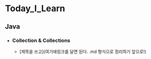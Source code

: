 # Today_I_Learn

## Java

- ### Collection & Collections     
  - [제목을 쓰고](여기에링크를 달면 된다. .md 형식으로 정리하기 앞으로!)
